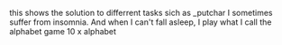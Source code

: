 this shows the solution to differrent tasks sich as
_putchar
I sometimes suffer from insomnia. And when I can't fall asleep, I play what I call the alphabet game
10 x alphabet
